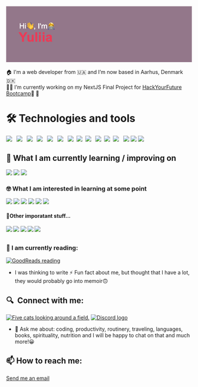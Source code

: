 ### 

<img src="https://github.com/juliadavydenko/juliadavydenko/blob/main/header.png?raw=true">

🏠 I'm a web developer from 🇺🇦 and I’m now based in Aarhus, Denmark🇩🇰<br>
👩‍💻 I’m currently working on my NextJS Final Project for <a href="https://github.com/HackYourFuture-CPH">HackYourFuture Bootcamp</a>👩 💫



  <h1>🛠  Technologies and tools</h1>
<div><img src="https://img.shields.io/badge/JavaScript-323330?style=for-the-badge&logo=javascript&logoColor=F7DF1E" /> &nbsp; <img src="https://img.shields.io/badge/TypeScript-007ACC?style=for-the-badge&logo=typescript&logoColor=white" /> &nbsp;
<img src="https://img.shields.io/badge/HTML5-E34F26?style=for-the-badge&logo=html5&logoColor=white" /> &nbsp;
<img src="https://img.shields.io/badge/CSS3-1572B6?style=for-the-badge&logo=css3&logoColor=white" /> &nbsp;
<img src="https://img.shields.io/badge/React-20232A?style=for-the-badge&logo=react&logoColor=61DAFB" /> &nbsp;
<img src="https://img.shields.io/badge/GIT-E44C30?style=for-the-badge&logo=git&logoColor=white" /> &nbsp;
<img src="https://img.shields.io/badge/Node.js-339933?style=for-the-badge&logo=nodedotjs&logoColor=white" />&nbsp;
  <img src="https://img.shields.io/badge/MongoDB-4EA94B?style=for-the-badge&logo=mongodb&logoColor=white" />&nbsp;
  <img src="https://img.shields.io/badge/MySQL-005C84?style=for-the-badge&logo=mysql&logoColor=white" /> &nbsp;
  <img src="https://img.shields.io/badge/Express.js-000000?style=for-the-badge&logo=express&logoColor=white" height="25" />&nbsp;
  <img src="https://img.shields.io/badge/next.js-000000?style=for-the-badge&logo=nextdotjs&logoColor=white" />&nbsp;
  <img src="https://img.shields.io/badge/VSCode-0078D4?style=for-the-badge&logo=visual%20studio%20code&logoColor=white" /> &nbsp;
  <img src="https://img.shields.io/badge/Bootstrap-563D7C?style=for-the-badge&logo=bootstrap&logoColor=white" />
  <img src="https://img.shields.io/badge/Yarn-2C8EBB?style=for-the-badge&logo=yarn&logoColor=white" />
  <img src="https://img.shields.io/badge/Vite-B73BFE?style=for-the-badge&logo=vite&logoColor=FFD62E" /></div>

  <h2>📖  What I am currently learning / improving on</h2>
 <div><img src="https://img.shields.io/badge/Tailwind_CSS-38B2AC?style=for-the-badge&logo=tailwind-css&logoColor=white" />
  <img src="https://img.shields.io/badge/Material%20UI-007FFF?style=for-the-badge&logo=mui&logoColor=white" />
  <img src="https://img.shields.io/badge/nestjs-E0234E?style=for-the-badge&logo=nestjs&logoColor=white" /></div>

<h3>🤓 What I am interested in learning at some point</h3>
 <div><img src="https://img.shields.io/badge/styled--components-DB7093?style=for-the-badge&logo=styled-components&logoColor=white" />
<img src="https://img.shields.io/badge/Swift-FA7343?style=for-the-badge&logo=swift&logoColor=white" />
<img src="https://img.shields.io/badge/Flutter-02569B?style=for-the-badge&logo=flutter&logoColor=white" /> 
<img src="https://img.shields.io/badge/Go-00ADD8?style=for-the-badge&logo=go&logoColor=white" /> 
  <img src="https://img.shields.io/badge/Chakra--UI-319795?style=for-the-badge&logo=chakra-ui&logoColor=white" /> 
<img src="https://img.shields.io/badge/Vue.js-35495E?style=for-the-badge&logo=vuedotjs&logoColor=4FC08D" />
</div>

<h4>🚀Other imporatant stuff...<h4>
<div><img src="https://img.shields.io/badge/Jira-0052CC?style=for-the-badge&logo=Jira&logoColor=white" />
<img src="https://img.shields.io/badge/Notion-000000?style=for-the-badge&logo=notion&logoColor=white" />
<img src="https://img.shields.io/badge/Miro-F7C922?style=for-the-badge&logo=Miro&logoColor=050036" />
  <img src="https://img.shields.io/badge/Slack-4A154B?style=for-the-badge&logo=slack&logoColor=white" />
   <img src="https://img.shields.io/badge/Trello-0052CC?style=for-the-badge&logo=trello&logoColor=white" />
</div>
 
## <h3 align="left">📖 I am currently reading:</h3>
<a href="https://www.goodreads.com/review/list/166780261-julia-davydenko?shelf=currently-reading"><img src="https://images-na.ssl-images-amazon.com/images/S/compressed.photo.goodreads.com/books/1391976004i/18104725.jpg"
 alt="GoodReads reading" width="150" /></a>

- I was thinking to write ⚡ Fun fact about me, but thought that I have a lot, they would probably go into memoir🙃
 
## 🔍  Connect with me:
  <a href="https://www.linkedin.com/in/yuliia-d-22311648/"><img src="https://img.shields.io/badge/LinkedIn-0077B5?style=for-the-badge&logo=linkedin&logoColor=white" alt="Five cats looking around a field." alt="LinkedIn logo"/></a> <a href="https://discord.com/users/SecretSalty1729/"><img src="https://img.shields.io/badge/Discord-5865F2?style=for-the-badge&logo=discord&logoColor=white" alt="Discord logo"/></a> 
- 💬 Ask me about: coding, productivity, routinery, traveling, languages, books, spirituality, nutrition and I will be happy to chat on that and much more!😀
##  📫 How to reach me: 
  <a href="mailto:julietta12345@yahoo.com">Send me an email</a>

  

